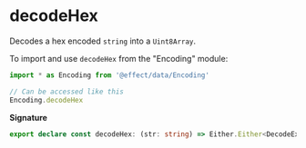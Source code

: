 # decodeHex

Decodes a hex encoded `string` into a `Uint8Array`.

To import and use `decodeHex` from the "Encoding" module:

```ts
import * as Encoding from '@effect/data/Encoding'

// Can be accessed like this
Encoding.decodeHex
```

**Signature**

```ts
export declare const decodeHex: (str: string) => Either.Either<DecodeException, Uint8Array>
```
